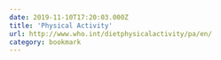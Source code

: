 ```yaml
---
date: 2019-11-10T17:20:03.000Z
title: 'Physical Activity'
url: http://www.who.int/dietphysicalactivity/pa/en/
category: bookmark
---
```

